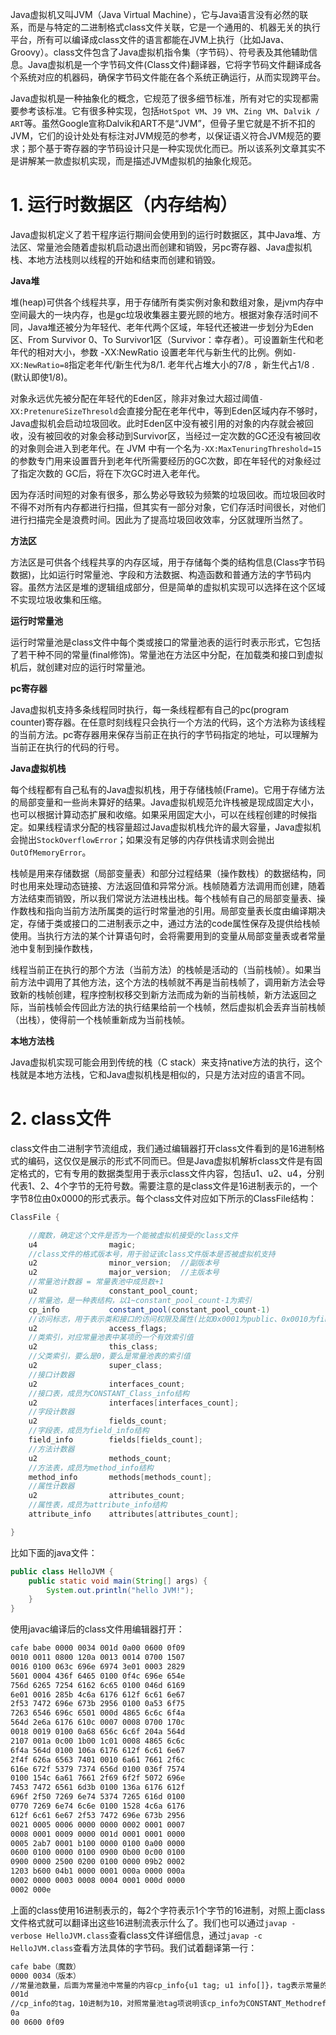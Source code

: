 

Java虚拟机又叫JVM（Java Virtual Machine），它与Java语言没有必然的联系，而是与特定的二进制格式class文件关联，它是一个通用的、机器无关的执行平台，所有可以编译成class文件的语言都能在JVM上执行（比如Java、Groovy）。class文件包含了Java虚拟机指令集（字节码）、符号表及其他辅助信息。Java虚拟机是一个字节码文件(Class文件)翻译器，它将字节码文件翻译成各个系统对应的机器码，确保字节码文件能在各个系统正确运行，从而实现跨平台。

Java虚拟机是一种抽象化的概念，它规范了很多细节标准，所有对它的实现都需要参考该标准。它有很多种实现，包括`HotSpot VM`、`J9 VM`、`Zing VM`、`Dalvik / ART`等。虽然Google宣称Dalvik和ART不是“JVM”，但骨子里它就是不折不扣的JVM，它们的设计处处有标注对JVM规范的参考，以保证语义符合JVM规范的要求；那个基于寄存器的字节码设计只是一种实现优化而已。所以该系列文章其实不是讲解某一款虚拟机实现，而是描述JVM虚拟机的抽象化规范。


# 1. 运行时数据区（内存结构）

Java虚拟机定义了若干程序运行期间会使用到的运行时数据区，其中Java堆、方法区、常量池会随着虚拟机启动退出而创建和销毁，另pc寄存器、Java虚拟机栈、本地方法栈则以线程的开始和结束而创建和销毁。

**Java堆**

堆(heap)可供各个线程共享，用于存储所有类实例对象和数组对象，是jvm内存中空间最大的一块内存，也是gc垃圾收集器主要光顾的地方。根据对象存活时间不同，Java堆还被分为年轻代、老年代两个区域，年轻代还被进一步划分为Eden区、From Survivor 0、To Survivor1区（Survivor：幸存者）。可设置新生代和老年代的相对大小，参数 -XX:NewRatio 设置老年代与新生代的比例。例如`-XX:NewRatio=8`指定老年代/新生代为8/1. 老年代占堆大小的7/8 ，新生代占1/8 .(默认即使1/8)。

对象永远优先被分配在年轻代的Eden区，除非对象过大超过阈值`-XX:PretenureSizeThresold`会直接分配在老年代中，等到Eden区域内存不够时，Java虚拟机会启动垃圾回收。此时Eden区中没有被引用的对象的内存就会被回收，没有被回收的对象会移动到Survivor区，当经过一定次数的GC还没有被回收的对象则会进入到老年代。在 JVM 中有一个名为`-XX:MaxTenuringThreshold=15`的参数专门用来设置晋升到老年代所需要经历的GC次数，即在年轻代的对象经过了指定次数的 GC后，将在下次GC时进入老年代。

因为存活时间短的对象有很多，那么势必导致较为频繁的垃圾回收。而垃圾回收时不得不对所有内存都进行扫描，但其实有一部分对象，它们存活时间很长，对他们进行扫描完全是浪费时间。因此为了提高垃圾回收效率，分区就理所当然了。

**方法区**

方法区是可供各个线程共享的内存区域，用于存储每个类的结构信息(Class字节码数据)，比如运行时常量池、字段和方法数据、构造函数和普通方法的字节码内容。虽然方法区是堆的逻辑组成部分，但是简单的虚拟机实现可以选择在这个区域不实现垃圾收集和压缩。

**运行时常量池**

运行时常量池是class文件中每个类或接口的常量池表的运行时表示形式，它包括了若干种不同的常量(final修饰)。常量池在方法区中分配，在加载类和接口到虚拟机后，就创建对应的运行时常量池。

**pc寄存器**

Java虚拟机支持多条线程同时执行，每一条线程都有自己的pc(program counter)寄存器。在任意时刻线程只会执行一个方法的代码，这个方法称为该线程的当前方法。pc寄存器用来保存当前正在执行的字节码指定的地址，可以理解为当前正在执行的代码的行号。

**Java虚拟机栈**

每个线程都有自己私有的Java虚拟机栈，用于存储栈帧(Frame)。它用于存储方法的局部变量和一些尚未算好的结果。Java虚拟机规范允许栈被是现成固定大小，也可以根据计算动态扩展和收缩。如果采用固定大小，可以在线程创建的时候指定。如果线程请求分配的栈容量超过Java虚拟机栈允许的最大容量，Java虚拟机会抛出`StockOverflowError`；如果没有足够的内存供栈请求则会抛出`OutOfMemoryError`。

栈帧是用来存储数据（局部变量表）和部分过程结果（操作数栈）的数据结构，同时也用来处理动态链接、方法返回值和异常分派。栈帧随着方法调用而创建，随着方法结束而销毁，所以我们常说方法进栈出栈。每个栈帧有自己的局部变量表、操作数栈和指向当前方法所属类的运行时常量池的引用。局部变量表长度由编译期决定，存储于类或接口的二进制表示之中，通过方法的code属性保存及提供给栈帧使用。当执行方法的某个计算语句时，会将需要用到的变量从局部变量表或者常量池中复制到操作数栈，

线程当前正在执行的那个方法（当前方法）的栈帧是活动的（当前栈帧）。如果当前方法中调用了其他方法，这个方法的栈帧就不再是当前栈帧了，调用新方法会导致新的栈帧创建，程序控制权移交到新方法而成为新的当前栈帧，新方法返回之际，当前栈帧会传回此方法的执行结果给前一个栈帧，然后虚拟机会丢弃当前栈帧（出栈），使得前一个栈帧重新成为当前栈帧。


**本地方法栈**

Java虚拟机实现可能会用到传统的栈（C stack）来支持native方法的执行，这个栈就是本地方法栈，它和Java虚拟机栈是相似的，只是方法对应的语言不同。


# 2. class文件

class文件由二进制字节流组成，我们通过编辑器打开class文件看到的是16进制格式的编码，这仅仅是展示的形式不同而已。但是Java虚拟机解析class文件是有固定格式的，它有专用的数据类型用于表示class文件内容，包括u1、u2、u4，分别代表1、2、4个字节的无符号数。需要注意的是class文件是16进制表示的，一个字节8位由0x0000的形式表示。每个class文件对应如下所示的ClassFile结构：

```Java
ClassFile {

	//魔数，确定这个文件是否为一个能被虚拟机接受的class文件
	u4                magic;         
	//class文件的格式版本号，用于验证该class文件版本是否被虚拟机支持
	u2                minor_version;  //副版本号
	u2                major_version;  //主版本号
	//常量池计数器 = 常量表池中成员数+1
	u2                constant_pool_count;
	//常量池，是一种表结构，以1~constant_pool_count-1为索引
	cp_info           constant_pool(constant_pool_count-1)
	//访问标志，用于表示类和接口的访问权限及属性(比如0x0001为public、0x0010为final...)
	u2                access_flags;
	//类索引，对应常量池表中某项的一个有效索引值
	u2                this_class;
	//父类索引，要么是0，要么是常量池表的索引值
	u2                super_class;
	//接口计数器
	u2                interfaces_count;
	//接口表，成员为CONSTANT_Class_info结构
	u2                interfaces[interfaces_count];
	//字段计数器
	u2                fields_count;
	//字段表，成员为field_info结构
	field_info        fields[fields_count];
	//方法计数器
	u2                methods_count;
	//方法表，成员为method_info结构
	method_info       methods[methods_count];
	//属性计数器
	u2                attributes_count;
	//属性表，成员为attribute_info结构
	attribute_info    attributes[attributes_count];

}

```

比如下面的java文件：

```Java
public class HelloJVM {
    public static void main(String[] args) {
        System.out.println("hello JVM!");
    }
}
```

使用javac编译后的class文件用编辑器打开：

```xml
cafe babe 0000 0034 001d 0a00 0600 0f09
0010 0011 0800 120a 0013 0014 0700 1507
0016 0100 063c 696e 6974 3e01 0003 2829
5601 0004 436f 6465 0100 0f4c 696e 654e
756d 6265 7254 6162 6c65 0100 046d 6169
6e01 0016 285b 4c6a 6176 612f 6c61 6e67
2f53 7472 696e 673b 2956 0100 0a53 6f75
7263 6546 696c 6501 000d 4865 6c6c 6f4a
564d 2e6a 6176 610c 0007 0008 0700 170c
0018 0019 0100 0a68 656c 6c6f 204a 564d
2107 001a 0c00 1b00 1c01 0008 4865 6c6c
6f4a 564d 0100 106a 6176 612f 6c61 6e67
2f4f 626a 6563 7401 0010 6a61 7661 2f6c
616e 672f 5379 7374 656d 0100 036f 7574
0100 154c 6a61 7661 2f69 6f2f 5072 696e
7453 7472 6561 6d3b 0100 136a 6176 612f
696f 2f50 7269 6e74 5374 7265 616d 0100
0770 7269 6e74 6c6e 0100 1528 4c6a 6176
612f 6c61 6e67 2f53 7472 696e 673b 2956
0021 0005 0006 0000 0000 0002 0001 0007
0008 0001 0009 0000 001d 0001 0001 0000
0005 2ab7 0001 b100 0000 0100 0a00 0000
0600 0100 0000 0100 0900 0b00 0c00 0100
0900 0000 2500 0200 0100 0000 09b2 0002
1203 b600 04b1 0000 0001 000a 0000 000a
0002 0000 0003 0008 0004 0001 000d 0000
0002 000e 
```

上面的class使用16进制表示的，每2个字符表示1个字节的16进制，对照上面class文件格式就可以翻译出这些16进制流表示什么了。我们也可以通过`javap -verbose HelloJVM.class`查看class文件详细信息，通过`javap -c HelloJVM.class`查看方法具体的字节码。我们试着翻译第一行：

```xml
cafe babe（魔数） 
0000 0034（版本） 
//常量池数量，后面为常量池中常量的内容cp_info{u1 tag; u1 info[]}，tag表示常量的类型，它的值决定了info的长度
001d
//cp_info的tag，10进制为10，对照常量池tag项说明该cp_info为CONSTANT_Methodref结构
0a 
00 0600 0f09
```




































































